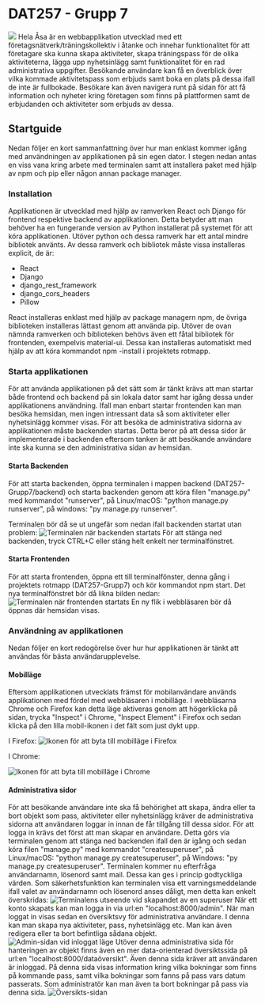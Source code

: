 # DAT257 - Grupp 7
![](https://github.com/suarvid/DAT257-Grupp7/blob/master/src/Components/Logo3.png)
Hela Åsa är en webbapplikation utvecklad med ett företagsnätverk/träningskollektiv i åtanke och innehar funktionalitet för att företagare ska kunna skapa aktiviteter, skapa träningspass för de olika aktiviteterna, lägga upp nyhetsinlägg samt funktionalitet för en rad administrativa uppgifter.
Besökande användare kan få en överblick över vilka kommade aktivitetspass som erbjuds samt boka en plats på dessa ifall de inte är fullbokade. Besökare kan även navigera runt på sidan för att få information och nyheter kring företagen som finns på plattformen samt de erbjudanden och aktiviteter som erbjuds av dessa.
## Startguide
Nedan följer en kort sammanfattning över hur man enklast kommer igång med användningen av applikationen på sin egen dator.
I stegen nedan antas en viss vana kring arbete med terminalen samt att installera paket med hjälp av npm och pip eller någon annan package manager.
### Installation
Applikationen är utvecklad med hjälp av ramverken React och Django för frontend respektive backend av applikationen.
Detta betyder att man behöver ha en fungerande version av Python installerat på systemet för att köra applikationen.
Utöver python och dessa ramverk har ett antal mindre bibliotek använts. 
Av dessa ramverk och bibliotek måste vissa installeras explicit, de är:
* React
* Django
* django_rest_framework
* django_cors_headers
* Pillow

React installeras enklast med hjälp av package managern npm, de övriga biblioteken installeras lättast genom att använda pip.
Utöver de ovan nämnda ramverken och biblioteken behövs även ett fåtal bibliotek för frontenden, exempelvis material-ui.
Dessa kan installeras automatiskt med hjälp av att köra kommandot npm -install i projektets rotmapp.

### Starta applikationen
För att använda applikationen på det sätt som är tänkt krävs att man startar både frontend och backend på sin lokala dator samt har igång dessa under applikationens användning. Ifall man enbart startar frontenden kan man besöka hemsidan, men ingen intressant data så som aktiviteter eller nyhetsinlägg kommer visas. För att besöka de administrativa sidorna av applikationen måste backenden startas. Detta beror på att dessa sidor är implementerade i backenden eftersom tanken är att besökande användare inte ska kunna se den administrativa sidan av hemsidan.
#### Starta Backenden
För att starta backenden, öppna terminalen i mappen backend (DAT257-Grupp7/backend) och starta backenden genom att köra filen "manage.py" med kommandot "runserver", på Linux/macOS: "python manage.py runserver", på windows: "py manage.py runserver".

Terminalen bör då se ut ungefär som nedan ifall backenden startat utan problem:
![Terminalen när backenden startats](https://github.com/suarvid/DAT257-Grupp7/blob/master/terminal.png)
För att stänga ned backenden, tryck CTRL+C eller stäng helt enkelt ner terminalfönstret.

#### Starta Frontenden
För att starta frontenden, öppna ett till terminalfönster, denna gång i projektets rotmapp (DAT257-Grupp7) och kör kommandot npm start. Det nya terminalfönstret bör då likna bilden nedan:
![Terminalen när frontenden startats](https://github.com/suarvid/DAT257-Grupp7/blob/master/Screenshot%20from%202020-05-21%2023-22-15.png)
En ny flik i webbläsaren bör då öppnas där hemsidan visas.


### Användning av applikationen
Nedan följer en kort redogörelse över hur hur applikationen är tänkt att användas för bästa användarupplevelse.
#### Mobilläge
Eftersom applikationen utvecklats främst för mobilanvändare används applikationen med fördel med webbläsaren i mobilläge.
I webbläsarna Chrome och Firefox kan detta läge aktiveras genom att högerklicka på sidan, trycka "Inspect" i Chrome, "Inspect Element" i Firefox och sedan klicka på den lilla mobil-ikonen i det fält som just dykt upp.


I Firefox:
![Ikonen för att byta till mobilläge i Firefox](https://github.com/suarvid/DAT257-Grupp7/blob/master/Mobile_firefox.png)


I Chrome:

![Ikonen för att byta till mobilläge i Chrome](https://github.com/suarvid/DAT257-Grupp7/blob/master/Mobile_chrome.png)

#### Administrativa sidor
För att besökande användare inte ska få behörighet att skapa, ändra eller ta bort objekt som pass, aktiviteter eller nyhetsinlägg kräver de administrativa sidorna att användaren loggar in innan de får tillgång till dessa sidor.
För att logga in krävs det först att man skapar en användare.
Detta görs via terminalen genom att stänga ned backenden ifall den är igång och sedan köra filen "manage.py" med kommandot "createsuperuser", på Linux/macOS: "python manage.py createsuperuser", på Windows: "py manage.py createsuperuser".
Terminalen kommer nu efterfråga användarnamn, lösenord samt mail. Dessa kan ges i princip godtyckliga värden. Som säkerhetsfunktion kan terminalen visa ett varningsmeddelande ifall valet av användarnamn och lösenord anses dåligt, men detta kan enkelt överskridas:
![Terminalens utseende vid skapandet av en superuser](https://github.com/suarvid/DAT257-Grupp7/blob/master/createsuperuser.png)
När ett konto skapats kan man logga in via url:en "localhost:8000/admin".
När man loggat in visas sedan en översiktsvy för administrativa användare. I denna kan man skapa nya aktiviteter, pass, nyhetsinlägg etc. Man kan även redigera eller ta bort befintliga sådana objekt.
![Admin-sidan vid inloggat läge](https://github.com/suarvid/DAT257-Grupp7/blob/master/admin_page.png)
Utöver denna administrativa sida för hanteringen av objekt finns även en mer data-orienterad översiktssida på url:en "localhost:8000/dataöversikt". Även denna sida kräver att användaren är inloggad.
På denna sida visas information kring vilka bokningar som finns på kommande pass, samt vilka bokningar som fanns på pass vars datum passerats. Som administratör kan man även ta bort bokningar på pass via denna sida.
![Översikts-sidan](https://github.com/suarvid/DAT257-Grupp7/blob/master/dataview_page.png)
